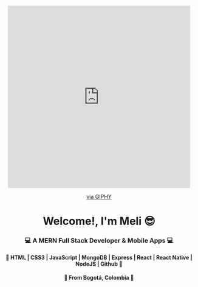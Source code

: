 <div id="header-gif" align="center">
<iframe src="https://giphy.com/embed/JIX9t2j0ZTN9S" width="480" height="480" frameBorder="0" class="giphy-embed" allowFullScreen></iframe><p><a href="https://giphy.com/gifs/JIX9t2j0ZTN9S">via GIPHY</a></p>
<h1 align="center">Welcome!, I'm Meli 😎</h1>
<h3 align="center">💻 A MERN Full Stack Developer & Mobile Apps 💻</h3>
<h4>🧠 HTML | CSS3 | JavaScript | MongoDB | Express | React | React Native | NodeJS | Github 🧠</h4>
<h4>📍 From Bogotá, Colombia 📍</h4>


</div>

<!--
**MelissaUribeRojas21/MelissaUribeRojas21** is a ✨ _special_ ✨ repository because its `README.md` (this file) appears on your GitHub profile.

Here are some ideas to get you started:

- 🔭 I’m currently working on ...
- 🌱 I’m currently learning ...
- 👯 I’m looking to collaborate on ...
- 🤔 I’m looking for help with ...
- 💬 Ask me about ...
- 📫 How to reach me: ...
- 😄 Pronouns: ...
- ⚡ Fun fact: ...
-->
